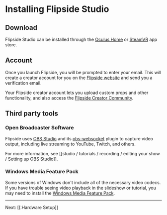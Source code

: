 # Installing Flipside Studio

## Download

Flipside Studio can be installed through the [Oculus Home](https://www.oculus.com/experiences/rift/750910405009643/) or [SteamVR](http://store.steampowered.com/app/495800/Flipside_Studio/) app store.

## Account

Once you launch Flipside, you will be prompted to enter your email. This will create a creator account for you on the [Flipside website](https://www.flipsidexr.com/) and send you a verification email.

Your Flipside creator account lets you upload custom props and other functionality, and also access the [Flipside Creator Community](/community).

## Third party tools

### Open Broadcaster Software

Flipside uses [OBS Studio](https://obsproject.com/download) and its [obs-websocket](https://github.com/Palakis/obs-websocket/releases) plugin to capture video output, including live streaming to YouTube, Twitch, and others.

For more information, see [[studio / tutorials / recording / editing your show / Setting up OBS Studio]].

### Windows Media Feature Pack

Some versions of Windows don't include all of the necessary video codecs. If you have trouble seeing video playback in the slideshow or tutorial, you may need to install the [Windows Media Feature Pack](https://www.microsoft.com/en-us/software-download/mediafeaturepack).

---

Next: [[:Hardware Setup]]
